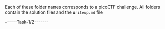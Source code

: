 Each of these folder names corresponds to a picoCTF challenge.
All folders contain the solution files and the ```Writeup.md``` file

------Task-1/2-------
